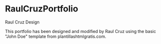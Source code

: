 # RaulCruzPortfolio
Raul Cruz Design

This portfolio has been designed and modified by Raul Cruz using the basic "John Doe" template from plantillashtmlgratis.com.

